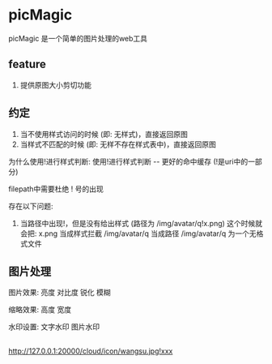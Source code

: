 # picMagic

picMagic 是一个简单的图片处理的web工具

## feature

1. 提供原图大小剪切功能

## 约定

1. 当不使用样式访问的时候 (即: 无样式)，直接返回原图
2. 当样式不匹配的时候 (即: 无样不存在样式表中)，直接返回原图

为什么使用!进行样式判断:
    使用!进行样式判断 -- 更好的命中缓存 (!是uri中的一部分)

filepath中需要杜绝 ! 号的出现

存在以下问题:
1.  当路径中出现!，但是没有给出样式 (路径为 /img/avatar/q!x.png)
    这个时候就会把:
        x.png 当成样式拦截
        /img/avatar/q 当成路径
        /img/avatar/q 为一个无格式文件

## 图片处理

图片效果:
    亮度
    对比度
    锐化
    模糊

缩略效果:
    高度
    宽度

水印设置:
    文字水印
    图片水印


##

http://127.0.0.1:20000/cloud/icon/wangsu.jpg!xxx